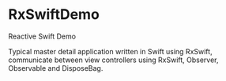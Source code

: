 # RxSwiftDemo
Reactive Swift Demo

Typical master detail application written in Swift using RxSwift, communicate between view controllers using RxSwift, Observer, Observable and DisposeBag.

